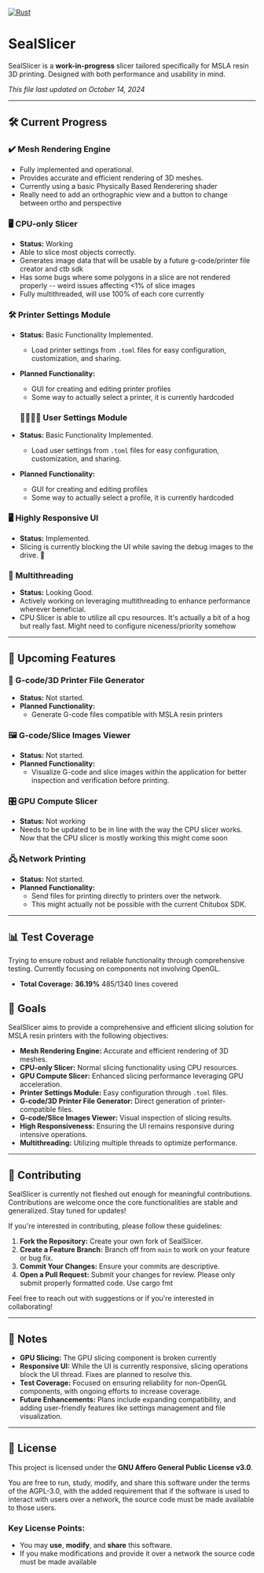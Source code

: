 [![Rust](https://github.com/amicloud/SealSlicer/actions/workflows/rust.yml/badge.svg)](https://github.com/amicloud/SealSlicer/actions/workflows/rust.yml)
# SealSlicer

SealSlicer is a **work-in-progress** slicer tailored specifically for MSLA resin 3D printing. Designed with both performance and usability in mind.

*This file last updated on October 14, 2024*

---

## 🛠️ Current Progress

### ✔️ Mesh Rendering Engine
- Fully implemented and operational.
- Provides accurate and efficient rendering of 3D meshes.
- Currently using a basic Physically Based Renderering shader
- Really need to add an orthographic view and a button to change between ortho and perspective

### 🖥️ CPU-only Slicer

- **Status:** Working
- Able to slice most objects correctly. 
- Generates image data that will be usable by a future g-code/printer file creator and ctb sdk
- Has some bugs where some polygons in a slice are not rendered properly -- weird issues affecting <1% of slice images
- Fully multithreaded, will use 100% of each core currently

### 🛠️ Printer Settings Module

- **Status:** Basic Functionality Implemented.
  - Load printer settings from `.toml` files for easy configuration, customization, and sharing.
- **Planned Functionality:**
  - GUI for creating and editing printer profiles
  - Some way to actually select a printer, it is currently hardcoded

  ### 🫱🏿‍🫲🏻 User Settings Module

- **Status:** Basic Functionality Implemented.
  - Load user settings from `.toml` files for easy configuration, customization, and sharing.
- **Planned Functionality:**
  - GUI for creating and editing profiles
  - Some way to actually select a profile, it is currently hardcoded

### 🖥️ Highly Responsive UI

- **Status:** Implemented.
- Slicing is currently blocking the UI while saving the debug images to the drive. :shrug:

### 🔄 Multithreading

- **Status:** Looking Good.
- Actively working on leveraging multithreading to enhance performance wherever beneficial.
- CPU Slicer is able to utilize all cpu resources. It's actually a bit of a hog but really fast. Might need to configure niceness/priority somehow

---

## 🚀 Upcoming Features

### 📝 G-code/3D Printer File Generator

- **Status:** Not started.
- **Planned Functionality:**
  - Generate G-code files compatible with MSLA resin printers

### 🖼️ G-code/Slice Images Viewer

- **Status:** Not started.
- **Planned Functionality:**
  - Visualize G-code and slice images within the application for better inspection and verification before printing.

### 🎛️ GPU Compute Slicer

- **Status:** Not working
- Needs to be updated to be in line with the way the CPU slicer works. Now that the CPU slicer is mostly working this might come soon

### 🖧 Network Printing

- **Status:** Not started.
- **Planned Functionality:**
  - Send files for printing directly to printers over the network.
  - This might actually not be possible with the current Chitubox SDK. 

---

## 📊 Test Coverage

Trying to ensure robust and reliable functionality through comprehensive testing. Currently focusing on components not involving OpenGL.

- **Total Coverage:** **36.19%** 485/1340 lines covered

## 🌟 Goals

SealSlicer aims to provide a comprehensive and efficient slicing solution for MSLA resin printers with the following objectives:

- **Mesh Rendering Engine:** Accurate and efficient rendering of 3D meshes.
- **CPU-only Slicer:** Normal slicing functionality using CPU resources.
- **GPU Compute Slicer:** Enhanced slicing performance leveraging GPU acceleration.
- **Printer Settings Module:** Easy configuration through `.toml` files.
- **G-code/3D Printer File Generator:** Direct generation of printer-compatible files.
- **G-code/Slice Images Viewer:** Visual inspection of slicing results.
- **High Responsiveness:** Ensuring the UI remains responsive during intensive operations.
- **Multithreading:** Utilizing multiple threads to optimize performance.

---

## 🤝 Contributing

SealSlicer is currently not fleshed out enough for meaningful contributions. Contributions are welcome once the core functionalities are stable and generalized. Stay tuned for updates!

If you're interested in contributing, please follow these guidelines:

1. **Fork the Repository:** Create your own fork of SealSlicer.
2. **Create a Feature Branch:** Branch off from `main` to work on your feature or bug fix.
3. **Commit Your Changes:** Ensure your commits are descriptive.
4. **Open a Pull Request:** Submit your changes for review. Please only submit properly formatted code. Use cargo fmt

Feel free to reach out with suggestions or if you're interested in collaborating!

---

## 📝 Notes

- **GPU Slicing:** The GPU slicing component is broken currently
- **Responsive UI:** While the UI is currently responsive, slicing operations block the UI thread. Fixes are planned to resolve this.
- **Test Coverage:** Focused on ensuring reliability for non-OpenGL components, with ongoing efforts to increase coverage.
- **Future Enhancements:** Plans include expanding compatibility, and adding user-friendly features like settings management and file visualization.


---

## 📝 License

This project is licensed under the **GNU Affero General Public License v3.0**.

You are free to run, study, modify, and share this software under the terms of the AGPL-3.0, with the added requirement that if the software is used to interact with users over a network, the source code must be made available to those users.

### Key License Points:
- You may **use**, **modify**, and **share** this software.
- If you make modifications and provide it over a network the source code must be made available
